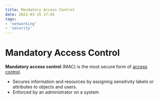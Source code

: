 ```yaml
---
title: Mandatory Access Control
date: 2022-03-15 17:41
tags:
- 'networking'
- 'security'
---
```


# Mandatory Access Control

**Mandatory access control** (MAC) is the most secure form of [access control](20210623143149-access-control.md). 

* Secures information and resources by assigning sensitivity labels or attributes to objects and users. 
* Enforced by an administrator on a system